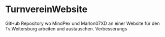 # TurnvereinWebsite

GitHub Repository wo MindPex und Marlon07XD an einer Website für den Tv.Weitersburg arbeiten und austauschen.
Verbesserungs
